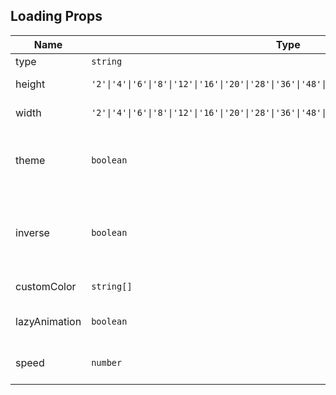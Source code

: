 ## Loading Props

| Name          | Type                                                                                           | Default | Required | Description                                                     |
| ------------- | ---------------------------------------------------------------------------------------------- | ------- | -------- | --------------------------------------------------------------- |
| type          | `string`                                                                                       | `'1_0'` | N        | Type number.                                                    |
| height        | `'2'\|'4'\|'6'\|'8'\|'12'\|'16'\|'20'\|'28'\|'36'\|'48'\|'56'\|'64'\|'72'\|'80'\|'96'\|'full'` | `'8'`   | N        | Container height.                                               |
| width         | `'2'\|'4'\|'6'\|'8'\|'12'\|'16'\|'20'\|'28'\|'36'\|'48'\|'56'\|'64'\|'72'\|'80'\|'96'\|'full'` | `'8'`   | N        | Container width.                                                |
| theme         | `boolean`                                                                                      | `false` | N        | Whether to use theme color, only works for monochrome.          |
| inverse       | `boolean`                                                                                      | `false` | N        | Whether to use contrast color, only works for mono/dual colors. |
| customColor   | `string[]`                                                                                     | `[]`    | N        | Custom color array.                                             |
| lazyAnimation | `boolean`                                                                                      | `true`  | N        | Whether to enable lazy animation.                               |
| speed         | `number`                                                                                       | `1`     | N        | Animation speed, base value is 1.                               |
